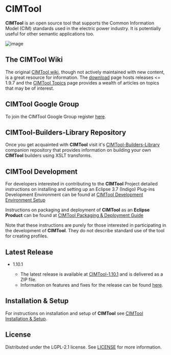 # CIMTool

**CIMTool** is an open source tool that supports the Common Information Model (CIM) standards used in the electric power industry.  It is potentially useful for other semantic applications too.

![image](https://user-images.githubusercontent.com/63370413/186975970-e0afe4f1-1b09-4d61-b060-577b255db027.png)

## The CIMTool Wiki

  The original [CIMTool wiki](https://wiki.cimtool.org/), though not actively maintained with new content, is a great resource for information. The [download](https://wiki.cimtool.org/Download.html) page hosts releases <= 1.9.7 and the [CIMTool Topics](https://wiki.cimtool.org/CIMTool_Topics.html) page provides a wealth of articles on topics that may be of interest.

## CIMTool Google Group

  To join the CIMTool Google Group register [here](https://groups.google.com/g/cimtool).

## CIMTool-Builders-Library Repository

  Once you get acquainted with **CIMTool** visit it's [CIMTool-Builders-Library](https://github.com/CIMug-org/CIMTool-Builders-Library) companion repository that provides information on building your own **CIMTool** builders using XSLT transforms.
  
## CIMTool Development

  For developers interested in contributing to the **CIMTool** Project detailed instructions on installing and setting up an Eclipse 3.7 (Indigo) Plug-ins Development Environment can be found at [CIMTool Development Environment Setup](https://github.com/CIMug-org/CIMTool/blob/gh-pages/dev-env-setup.md)

  Instructions on packaging and deployment of **CIMTool** as an **Eclipse Product** can be  found at [CIMTool Packaging & Deployment Guide](https://github.com/CIMug-org/CIMTool/blob/gh-pages/cimtool-deploy-instructions.md)

  Note that these instructions are purely for those interested in participating in the development of **CIMTool**.  They do not describe standard use of the tool for creating profiles.

## Latest Release

  -   1.10.1

      - The latest release is available at [CIMTool-1.10.1](https://github.com/CIMug-org/CIMTool/releases/tag/1.10.1) and is delivered as a ZIP file.
      - Information on features and fixes for the release can be found [here](https://cimug-org.github.io/CIMTool/).

## Installation & Setup

For instructions on installation and setup of **CIMTool** see [CIMTool Installation & Setup](https://github.com/CIMug-org/CIMTool/blob/gh-pages/cimtool-installation-and-setup.md).

## License

  Distributed under the LGPL-2.1 license. See [LICENSE](LICENSE) for more information.

